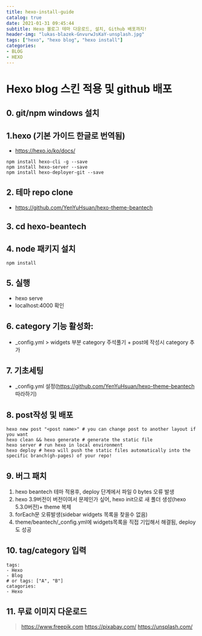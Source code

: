 ```yaml
---
title: hexo-install-guide
catalog: true
date: 2021-01-31 09:45:44
subtitle: Hexo 블로그 테마 다운로드, 설치, Github 배포까지!
header-img: "lukas-blazek-GnvurwJsKaY-unsplash.jpg"
tags: ["hexo", "hexo blog", "hexo install"]
categories:
- BLOG
- HEXO
---
```

# Hexo blog 스킨 적용 및 github 배포
  

## 0. git/npm windows 설치
  
## 1.hexo (기본 가이드 한글로 번역됨)  
- https://hexo.io/ko/docs/   

```
npm install hexo-cli -g --save
npm install hexo-server --save
npm install hexo-deployer-git --save
```

## 2. 테마 repo clone
- https://github.com/YenYuHsuan/hexo-theme-beantech  

## 3. cd hexo-beantech
  
## 4. node 패키지 설치
```
npm install
```

## 5. 실행
- hexo serve  
- localhost:4000 확인  

## 6. category 기능 활성화:
 - _config.yml > widgets 부분 category 주석풀기 + post에 작성시 category 추가  
 
## 7. 기초세팅
- _config.yml 설정(https://github.com/YenYuHsuan/hexo-theme-beantech 따라하기)  

## 8. post작성 및 배포
```
hexo new post "<post name>" # you can change post to another layout if you want
hexo clean && hexo generate # generate the static file
hexo server # run hexo in local environment
hexo deploy # hexo will push the static files automatically into the specific branch(gh-pages) of your repo!
```

## 9. 버그 패치
1) hexo beantech 테마 적용후, deploy 단계에서 파일 0 bytes 오류 발생  
2) hexo 3.9버전이 버전이여서 문제인가 싶어, hexo init으로 새 폴더 생성(hexo 5.3.0버전)+ theme 복제  
3) forEach문 오류발생(sidebar widgets 목록을 찾을수 없음)  
4) theme/beantech/_config.yml에 widgets목록을 직접 기입해서 해결됨, deploy도 성공 
 
## 10. tag/category 입력
```
tags:
- Hexo
- Blog
# or tags: ["A", "B"]
catagories:
- Hexo
```

## 11. 무료 이미지 다운로드
> https://www.freepik.com
> https://pixabay.com/
> https://unsplash.com/